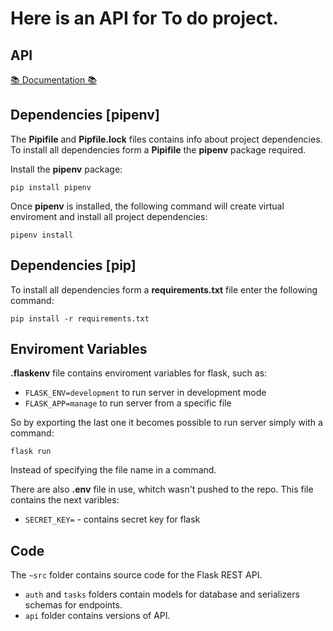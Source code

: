 <h1>Here is an API for To do project.</h1></p></p>


## API

[📚 Documentation 📚](https://documenter.getpostman.com/view/22115905/UzdzTk6e)


## Dependencies [pipenv]

The __Pipifile__ and __Pipfile.lock__ files contains info about project dependencies.
To install all dependencies form a __Pipifile__ the __pipenv__ package required.

Install the __pipenv__ package:
```
pip install pipenv
```

Once __pipenv__ is installed, 
the following command will create virtual enviroment and install all project dependencies:
```
pipenv install
```


## Dependencies [pip]

To install all dependencies form a __requirements.txt__ file enter the following command:
```
pip install -r requirements.txt
```


## Enviroment Variables

__.flaskenv__ file contains enviroment variables for flask, such as:
* `FLASK_ENV=development` to run server in development mode 
* `FLASK_APP=manage` to run server from a specific file

So by exporting the last one it becomes possible to run server simply with a command:
```
flask run
```
Instead of specifying the file name in a command.


There are also __.env__ file in use, whitch wasn't pushed to the repo.
This file contains the next varibles:
* `SECRET_KEY=` - contains secret key for flask


## Code

The `~src` folder contains source code for the Flask REST API.

* `auth` and `tasks` folders contain models for database and serializers schemas for endpoints.
* `api` folder contains versions of API.

